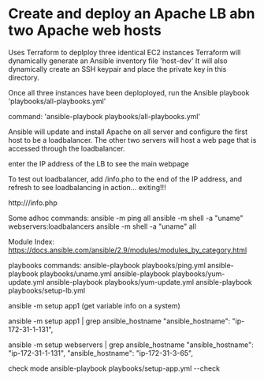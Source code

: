 # Create and deploy an Apache LB abn two Apache web hosts

Uses Terraform to deplploy three identical EC2 instances
Terraform will dynamically generate an Ansible inventory file 'host-dev'
It will also dynamically create an SSH keypair and place the private key in this directory.

Once all three instances have been deploployed, run the Ansible playbook
'playbooks/all-playbooks.yml'

command: 'ansible-playbook playbooks/all-playbooks.yml'

Ansible will update and install Apache on all server and configure the first host to be
a loadbalancer. The other two servers will host a web page that is accessed through the 
loadbalancer.

enter the IP address of the LB to see the main webpage

To test out loadbalancer, add /info.pho to the end of the IP address, and refresh to see
loadbalancing in action... exiting!!!

http://<lb IP address>/info.php


Some adhoc commands:
ansible -m ping all
ansible -m shell -a "uname" webservers:loadbalancers
ansible -m shell -a "uname" all 

Module Index:
https://docs.ansible.com/ansible/2.9/modules/modules_by_category.html

playbooks commands:
ansible-playbook playbooks/ping.yml
ansible-playbook playbooks/uname.yml
ansible-playbook playbooks/yum-update.yml
ansible-playbook playbooks/yum-update.yml 
ansible-playbook playbooks/setup-lb.yml



ansible -m setup app1  (get variable info on a system)

ansible -m setup app1 | grep ansible_hostname
        "ansible_hostname": "ip-172-31-1-131",

ansible -m setup webservers | grep ansible_hostname
        "ansible_hostname": "ip-172-31-1-131",
        "ansible_hostname": "ip-172-31-3-65",



check mode
ansible-playbook playbooks/setup-app.yml --check

